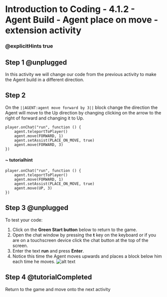 # Introduction to Coding - 4.1.2 - Agent Build - Agent place on move - extension activity 

### @explicitHints true

## Step 1 @unplugged
In this activity we will change our code from the previous activity to make the Agent build in a different direction.

## Step 2
On the ``||AGENT:agent move forward by 3||`` block change the direction the Agent will move to the Up direction by changing clicking on the arrow to the right of forward and changing it to Up.
```template
player.onChat("run", function () {
    agent.teleportToPlayer()
    agent.move(FORWARD, 1)
    agent.setAssist(PLACE_ON_MOVE, true)
	agent.move(FORWARD, 3)
})
```
#### ~ tutorialhint
```blocks
player.onChat("run", function () {
    agent.teleportToPlayer()
    agent.move(FORWARD, 1)
    agent.setAssist(PLACE_ON_MOVE, true)
	agent.move(UP, 3)
})
```

## Step 3 @unplugged
To test your code:
1. Click on the **Green Start button** below to return to the game.
2. Open the chat window by pressing the **t** key on the keyboard or if you are on a touchscreen device click the chat button at the top of the screen.
3. Enter the text **run** and press **Enter**.
4. Notice this time the Agent moves upwards and places a block below him each time he moves.
![alt text](https://intro.codingcredentials.com/Lesson4/4.1.2/images/1.jpg?raw=true "Run")

## Step 4 @tutorialCompleted
Return to the game and move onto the next activity
